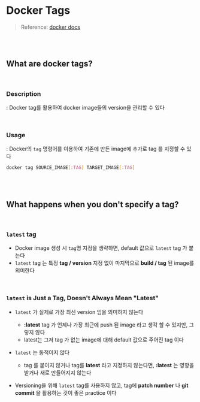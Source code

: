 # Docker Tags

> Reference: [docker docs](https://docs.docker.com/engine/reference/commandline/tag/)

<br>

<br>

## What are docker tags?

<br>

### Description

: Docker tag를 활용하여  docker image들의 version을 관리할 수 있다

<br>

### Usage

: Docker의 `tag` 명령어를 이용하여 기존에 만든 image에 추가로 tag 를 지정할 수 있다

```bash
docker tag SOURCE_IMAGE[:TAG] TARGET_IMAGE[:TAG]
```

<br>

<br>

## What happens when you don't specify a tag?

<br>

### `latest` tag

- Docker image 생성 시 `tag`명 지정을 생략하면, default  값으로 `latest` tag 가 붙는다
- `latest` tag 는 특정 **tag / version** 지정 없이 마지막으로 **build / tag** 된 image를 의미한다

<br>

### `latest` is Just a Tag, Doesn't Always Mean "Latest"

- `latest` 가 실제로 가장 최신 version 임을 의미하지 않는다

  - **:latest** tag 가 언제나 가장 최근에 push 된 image 라고 생각 할 수 있지만, 그렇지 않다
  - latest는 그저 tag 가 없는 image에 대해 default 값으로 주어진  tag 이다

- `latest` 는 동적이지 않다

  - tag 를 붙이지 않거나 tag를 **latest** 라고 지정하지 않는다면, **:latest** 는 영향을 받거나 새로 만들어지지 않는다

- Versioning을 위해 `latest` tag를 사용하지 않고, tag에 **patch number** 나 **git commit** 을 활용하는 것이 좋은  practice 이다

